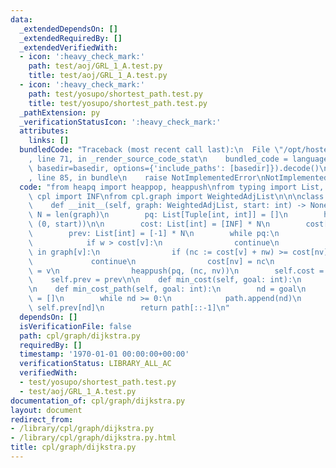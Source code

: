 ```yaml
---
data:
  _extendedDependsOn: []
  _extendedRequiredBy: []
  _extendedVerifiedWith:
  - icon: ':heavy_check_mark:'
    path: test/aoj/GRL_1_A.test.py
    title: test/aoj/GRL_1_A.test.py
  - icon: ':heavy_check_mark:'
    path: test/yosupo/shortest_path.test.py
    title: test/yosupo/shortest_path.test.py
  _pathExtension: py
  _verificationStatusIcon: ':heavy_check_mark:'
  attributes:
    links: []
  bundledCode: "Traceback (most recent call last):\n  File \"/opt/hostedtoolcache/Python/3.9.1/x64/lib/python3.9/site-packages/onlinejudge_verify/documentation/build.py\"\
    , line 71, in _render_source_code_stat\n    bundled_code = language.bundle(stat.path,\
    \ basedir=basedir, options={'include_paths': [basedir]}).decode()\n  File \"/opt/hostedtoolcache/Python/3.9.1/x64/lib/python3.9/site-packages/onlinejudge_verify/languages/python.py\"\
    , line 85, in bundle\n    raise NotImplementedError\nNotImplementedError\n"
  code: "from heapq import heappop, heappush\nfrom typing import List, Tuple\n\nfrom\
    \ cpl import INF\nfrom cpl.graph import WeightedAdjList\n\n\nclass Dijkstra:\n\
    \    def __init__(self, graph: WeightedAdjList, start: int) -> None:\n       \
    \ N = len(graph)\n        pq: List[Tuple[int, int]] = []\n        heappush(pq,\
    \ (0, start))\n\n        cost: List[int] = [INF] * N\n        cost[start] = 0\n\
    \        prev: List[int] = [-1] * N\n        while pq:\n            w, v = heappop(pq)\n\
    \            if w > cost[v]:\n                continue\n            for nv, nw\
    \ in graph[v]:\n                if (nc := cost[v] + nw) >= cost[nv]:\n       \
    \             continue\n                cost[nv] = nc\n                prev[nv]\
    \ = v\n                heappush(pq, (nc, nv))\n        self.cost = cost\n    \
    \    self.prev = prev\n\n    def min_cost(self, goal: int):\n        return self.cost[goal]\n\
    \n    def min_cost_path(self, goal: int):\n        nd = goal\n        path: List[int]\
    \ = []\n        while nd >= 0:\n            path.append(nd)\n            nd =\
    \ self.prev[nd]\n        return path[::-1]\n"
  dependsOn: []
  isVerificationFile: false
  path: cpl/graph/dijkstra.py
  requiredBy: []
  timestamp: '1970-01-01 00:00:00+00:00'
  verificationStatus: LIBRARY_ALL_AC
  verifiedWith:
  - test/yosupo/shortest_path.test.py
  - test/aoj/GRL_1_A.test.py
documentation_of: cpl/graph/dijkstra.py
layout: document
redirect_from:
- /library/cpl/graph/dijkstra.py
- /library/cpl/graph/dijkstra.py.html
title: cpl/graph/dijkstra.py
---
```

